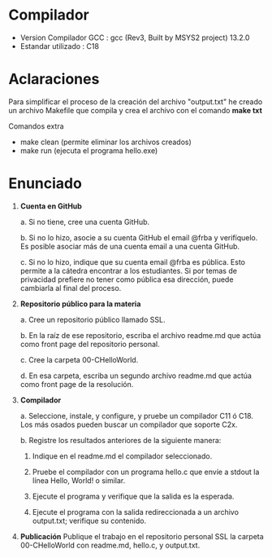 # Compilador
- Version Compilador GCC : gcc (Rev3, Built by MSYS2 project) 13.2.0
- Estandar utilizado : C18

# Aclaraciones
Para simplificar el proceso de la creación del archivo "output.txt" he creado un archivo Makefile que compila y crea el archivo con el comando **make txt**

Comandos extra
- make clean (permite eliminar los archivos creados)
- make run (ejecuta el programa hello.exe)

# Enunciado
1. **Cuenta en GitHub**
    
    a. Si no tiene, cree una cuenta GitHub.
    
    b. Si no lo hizo, asocie a su cuenta GitHub el email @frba y verifíquelo. Es posible asociar más de una cuenta email a una cuenta GitHub.
    
    c. Si no lo hizo, indique que su cuenta email @frba es pública. Esto permite a la cátedra encontrar a los estudiantes. Si por temas de privacidad prefiere no tener como pública esa dirección, puede cambiarla al final del proceso.
    
2. **Repositorio público para la materia**
    
    a. Cree un repositorio público llamado SSL.
    
    b. En la raíz de ese repositorio, escriba el archivo readme.md que actúa como front page del repositorio personal.
    
    c. Cree la carpeta 00-CHelloWorld.
    
    d. En esa carpeta, escriba un segundo archivo readme.md que actúa como front page de la resolución.
    
3. **Compilador**
    
    a. Seleccione, instale, y configure, y pruebe un compilador C11 ó C18. Los más osados pueden buscar un compilador que soporte C2x.
    
    b. Registre los resultados anteriores de la siguiente manera:
        
    1. Indique en el readme.md el compilador seleccionado.
        
    2. Pruebe el compilador con un programa hello.c que envíe a stdout la línea Hello, World! o similar.
        
    3. Ejecute el programa y verifique que la salida es la esperada.
        
    4. Ejecute el programa con la salida redireccionada a un archivo output.txt; verifique su contenido.
            
4. **Publicación**
    Publique el trabajo en el repositorio personal SSL la carpeta 00-CHelloWorld con readme.md, hello.c, y output.txt.



